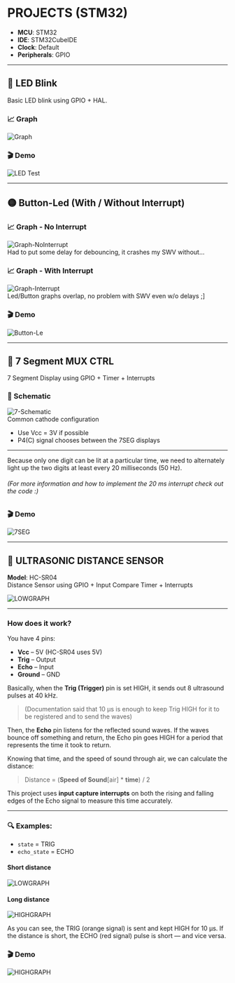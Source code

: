 # PROJECTS (STM32)

- **MCU**: STM32  
- **IDE**: STM32CubeIDE  
- **Clock**: Default  
- **Peripherals**: GPIO  

---

## 🔴 LED Blink

Basic LED blink using GPIO + HAL.

### 📈 Graph  
![Graph](ASSETS/Graph_Toggle_LED.jpeg)

### 🎬 Demo  
![LED Test](ASSETS/LED_TEST_GIF.gif)

---

## 🟡 Button-Led (With / Without Interrupt)

### 📈 Graph - No Interrupt  
![Graph-NoInterrupt](ASSETS/Graph_Button_NOINT.jpeg)  
Had to put some delay for debouncing, it crashes my SWV without...

### 📈 Graph - With Interrupt  
![Graph-Interrupt](ASSETS/Graph_Button_INT.jpeg)  
Led/Button graphs overlap, no problem with SWV even w/o delays ;]

### 🎬 Demo  
![Button-Le](ASSETS/BUTTON_TEST_GIF.gif)

---

## 🔢 7 Segment MUX CTRL

7 Segment Display using GPIO + Timer + Interrupts

### 🧰 Schematic  
![7-Schematic](ASSETS/pmodssd1.png)  
Common cathode configuration  

- Use Vcc = 3V if possible  
- P4(C) signal chooses between the 7SEG displays  

---

Because only one digit can be lit at a particular time, we need to alternately light up the two digits at least every 20 milliseconds (50 Hz).

###### (For more information and how to implement the 20 ms interrupt check out the code :)

### 🎬 Demo  
![7SEG](ASSETS/7SEG_TEST_GIF.gif)

---

## 📏 ULTRASONIC DISTANCE SENSOR

**Model**: HC-SR04  
Distance Sensor using GPIO + Input Compare Timer + Interrupts

![LOWGRAPH](ASSETS/HC_SR04_Schematic.png)

---

### How does it work?

You have 4 pins:

- **Vcc** – 5V (HC-SR04 uses 5V)  
- **Trig** – Output  
- **Echo** – Input  
- **Ground** – GND

Basically, when the **Trig (Trigger)** pin is set HIGH, it sends out 8 ultrasound pulses at 40 kHz.

> (Documentation said that 10 µs is enough to keep Trig HIGH for it to be registered and to send the waves)

Then, the **Echo** pin listens for the reflected sound waves. If the waves bounce off something and return, the Echo pin goes HIGH for a period that represents the time it took to return.

Knowing that time, and the speed of sound through air, we can calculate the distance:

> Distance = (**Speed of Sound**[air] * **time**) / 2

This project uses **input capture interrupts** on both the rising and falling edges of the Echo signal to measure this time accurately.

---


### 🔍 Examples:

- `state` = TRIG  
- `echo_state` = ECHO  

#### Short distance  
![LOWGRAPH](ASSETS/DISTANCE_SENSOR_GRAPH_SHORT.jpeg)

#### Long distance  
![HIGHGRAPH](ASSETS/DISTANCE_SENSOR_GRAPH_LONG.jpeg)

As you can see, the TRIG (orange signal) is sent and kept HIGH for 10 µs. If the distance is short, the ECHO (red signal) pulse is short — and vice versa.

### 🎬 Demo  
![HIGHGRAPH](ASSETS/DISTANCE_TEST_GIF.gif)

